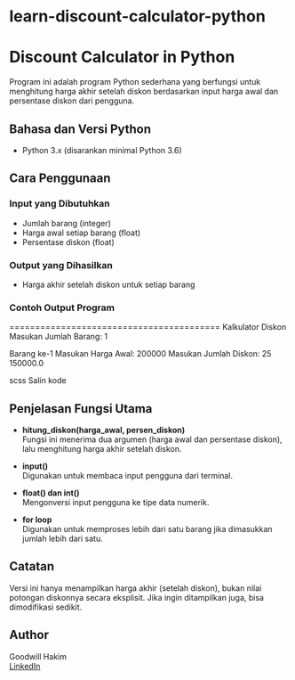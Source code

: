 # learn-discount-calculator-python
# Discount Calculator in Python

Program ini adalah program Python sederhana yang berfungsi untuk menghitung harga akhir setelah diskon berdasarkan input harga awal dan persentase diskon dari pengguna.

## Bahasa dan Versi Python

- Python 3.x (disarankan minimal Python 3.6)

## Cara Penggunaan

### Input yang Dibutuhkan

- Jumlah barang (integer)
- Harga awal setiap barang (float)
- Persentase diskon (float)

### Output yang Dihasilkan

- Harga akhir setelah diskon untuk setiap barang

### Contoh Output Program

=========================================
Kalkulator Diskon
Masukan Jumlah Barang: 1

Barang ke-1
Masukan Harga Awal: 200000
Masukan Jumlah Diskon: 25
150000.0

scss
Salin kode

## Penjelasan Fungsi Utama

- **hitung_diskon(harga_awal, persen_diskon)**  
  Fungsi ini menerima dua argumen (harga awal dan persentase diskon), lalu menghitung harga akhir setelah diskon.

- **input()**  
  Digunakan untuk membaca input pengguna dari terminal.

- **float() dan int()**  
  Mengonversi input pengguna ke tipe data numerik.

- **for loop**  
  Digunakan untuk memproses lebih dari satu barang jika dimasukkan jumlah lebih dari satu.

## Catatan

Versi ini hanya menampilkan harga akhir (setelah diskon), bukan nilai potongan diskonnya secara eksplisit. Jika ingin ditampilkan juga, bisa dimodifikasi sedikit.

## Author

Goodwill Hakim  
[LinkedIn](https://www.linkedin.com/in/goodwill-hakim-438b88371)
